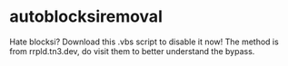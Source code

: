 # autoblocksiremoval
Hate blocksi? Download this .vbs script to disable it now! The method is from rrpld.tn3.dev, do visit them to better understand the bypass.
